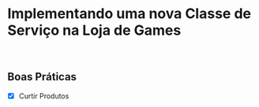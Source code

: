 <h1>Implementando uma nova Classe de Serviço na Loja de Games</h1>

<br />

<h2>Boas Práticas</h2>

- [x] Curtir Produtos
